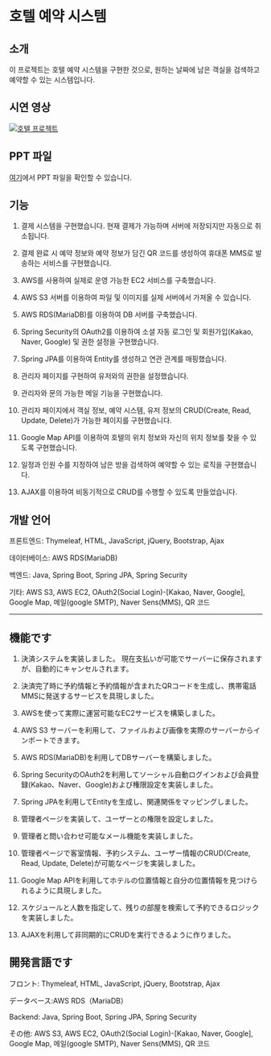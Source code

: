 # 호텔 예약 시스템

## 소개

이 프로젝트는 호텔 예약 시스템을 구현한 것으로, 원하는 날짜에 남은 객실을 검색하고 예약할 수 있는 시스템입니다.

## 시연 영상

[![호텔 프로젝트](http://img.youtube.com/vi/iDZ5_dUCReo/0.jpg)](https://youtu.be/iDZ5_dUCReo?t=0s) 

## PPT 파일

[여기](https://github.com/joyoungwook-korean/SpringBootSt_0706/files/7835296/Track2_4.1.pdf)에서 PPT 파일을 확인할 수 있습니다.

## 기능

1. 결제 시스템을 구현했습니다. 현재 결제가 가능하며 서버에 저장되지만 자동으로 취소됩니다.

2. 결제 완료 시 예약 정보와 예약 정보가 담긴 QR 코드를 생성하여 휴대폰 MMS로 발송하는 서비스를 구현했습니다.

3. AWS를 사용하여 실제로 운영 가능한 EC2 서비스를 구축했습니다.

4. AWS S3 서버를 이용하여 파일 및 이미지를 실제 서버에서 가져올 수 있습니다.

5. AWS RDS(MariaDB)를 이용하여 DB 서버를 구축했습니다.

6. Spring Security의 OAuth2를 이용하여 소셜 자동 로그인 및 회원가입(Kakao, Naver, Google) 및 권한 설정을 구현했습니다.

7. Spring JPA를 이용하여 Entity를 생성하고 연관 관계를 매핑했습니다.

8. 관리자 페이지를 구현하여 유저와의 권한을 설정했습니다.

9. 관리자와 문의 가능한 메일 기능을 구현했습니다.

10. 관리자 페이지에서 객실 정보, 예약 시스템, 유저 정보의 CRUD(Create, Read, Update, Delete)가 가능한 페이지를 구현했습니다.

11. Google Map API를 이용하여 호텔의 위치 정보와 자신의 위치 정보를 찾을 수 있도록 구현했습니다.

12. 일정과 인원 수를 지정하여 남은 방을 검색하여 예약할 수 있는 로직을 구현했습니다.

13. AJAX를 이용하여 비동기적으로 CRUD를 수행할 수 있도록 만들었습니다.

## 개발 언어

프론트엔드: Thymeleaf, HTML, JavaScript, jQuery, Bootstrap, Ajax

데이터베이스: AWS RDS(MariaDB)

백엔드: Java, Spring Boot, Spring JPA, Spring Security

기타: AWS S3, AWS EC2, OAuth2(Social Login)-[Kakao, Naver, Google], Google Map, 메일(google SMTP), Naver Sens(MMS), QR 코드

---

## 機能です

1. 決済システムを実装しました。 現在支払いが可能でサーバーに保存されますが、自動的にキャンセルされます。

2. 決済完了時に予約情報と予約情報が含まれたQRコードを生成し、携帯電話MMSに発送するサービスを具現しました。

3. AWSを使って実際に運営可能なEC2サービスを構築しました。

4. AWS S3 サーバーを利用して、ファイルおよび画像を実際のサーバーからインポートできます。

5. AWS RDS(MariaDB)を利用してDBサーバーを構築しました。

6. Spring SecurityのOAuth2を利用してソーシャル自動ログインおよび会員登録(Kakao、Naver、Google)および権限設定を実装しました。

7. Spring JPAを利用してEntityを生成し、関連関係をマッピングしました。

8. 管理者ページを実装して、ユーザーとの権限を設定しました。

9. 管理者と問い合わせ可能なメール機能を実装しました。

10. 管理者ページで客室情報、予約システム、ユーザー情報のCRUD(Create, Read, Update, Delete)が可能なページを実装しました。

11. Google Map APIを利用してホテルの位置情報と自分の位置情報を見つけられるように具現しました。

12. スケジュールと人数を指定して、残りの部屋を検索して予約できるロジックを実装しました。

13. AJAXを利用して非同期的にCRUDを実行できるように作りました。

## 開発言語です

フロント: Thymeleaf, HTML, JavaScript, jQuery, Bootstrap, Ajax

データベース:AWS RDS（MariaDB）

Backend: Java, Spring Boot, Spring JPA, Spring Security

その他: AWS S3, AWS EC2, OAuth2(Social Login)-[Kakao, Naver, Google], Google Map, 메일(google SMTP), Naver Sens(MMS), QR 코드
